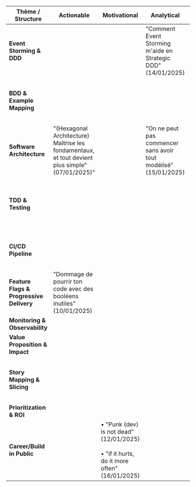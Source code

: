 | Thème / Structure                        | Actionable                                                                                      | Motivational                                                                                      | Analytical                                                       | Contrarian                                                                             | Observation                                                            | X vs. Y                                                               | Present/Future                                                                    | Listicle                                                | Upcoming Week                                    | Highs/Lows |
| ---------------------------------------- | ----------------------------------------------------------------------------------------------- | ------------------------------------------------------------------------------------------------- | ---------------------------------------------------------------- | -------------------------------------------------------------------------------------- | ---------------------------------------------------------------------- | --------------------------------------------------------------------- | --------------------------------------------------------------------------------- | ------------------------------------------------------- | ------------------------------------------------ | ---------- |
| **Event Storming & DDD**                 |                                                                                                 |                                                                                                   | "Comment Event Storming m'aide en Strategic DDD" (14/01/2025)    |                                                                                        |                                                                        |                                                                       |                                                                                   |                                                         |                                                  |            |
| **BDD & Example Mapping**                |                                                                                                 |                                                                                                   |                                                                  |                                                                                        | "Example Mapping vs 'La petite feature facile et rapide'" (17/01/2025) |                                                                       |                                                                                   |                                                         |                                                  |            |
| **Software Architecture**                | "(Hexagonal Architecture) Maîtrise les fondamentaux, et tout devient plus simple" (07/01/2025)" |                                                                                                   | "On ne peut pas commencer sans avoir tout modélisé" (15/01/2025) | "La sur-qualité n'existe pas" (06/01/2025)                                             |                                                                        |                                                                       |                                                                                   |                                                         | "Hexagonal Architecture How To n°4" (19/01/2025) |            |
| **TDD & Testing**                        |                                                                                                 |                                                                                                   |                                                                  | "Écrire des tests ralentit le dev... Et c'est exactement ce qu'il te faut (18/01/2025) | "Tu galères avec TDD ? Essaie TCR !" (20/01/2025)                      | "Un petit pas pour toi ! Un grand pas pour ton produit." (21/01/2025) |                                                                                   |                                                         |                                                  |            |
| **CI/CD Pipeline**                       |                                                                                                 |                                                                                                   |                                                                  |                                                                                        | "Qualité, performance et bien-être vont de pair" (08/01/2025)          |                                                                       |                                                                                   | "Les 10 steps de ma pipeline CI (Node/TS)" (13/01/2025) |                                                  |            |
| **Feature Flags & Progressive Delivery** | "Dommage de pourrir ton code avec des booléens inutiles" (10/01/2025)                           |                                                                                                   |                                                                  |                                                                                        |                                                                        |                                                                       |                                                                                   |                                                         |                                                  |            |
| **Monitoring & Observability**           |                                                                                                 |                                                                                                   |                                                                  |                                                                                        |                                                                        |                                                                       |                                                                                   |                                                         |                                                  |            |
| **Value Proposition & Impact**           |                                                                                                 |                                                                                                   |                                                                  |                                                                                        |                                                                        |                                                                       |                                                                                   |                                                         |                                                  |            |
| **Story Mapping & Slicing**              |                                                                                                 |                                                                                                   |                                                                  |                                                                                        |                                                                        | "🚀 Combine vertical slicing et outside-in (Horizontal)" (11/01/2025) |                                                                                   |                                                         |                                                  |            |
| **Prioritization & ROI**                 |                                                                                                 |                                                                                                   |                                                                  |                                                                                        |                                                                        |                                                                       |                                                                                   |                                                         |                                                  |            |
| **Career/Build in Public**               |                                                                                                 | • "Punk (dev) is not dead" (12/01/2025) <br/><br/> • "if it hurts, do it more often" (16/01/2025) |                                                                  |                                                                                        |                                                                        |                                                                       | "Code tout en dur, pas d'abstraction, ni de tests, on part en REPL." (09/01/2025) |                                                         |                                                  |            |
